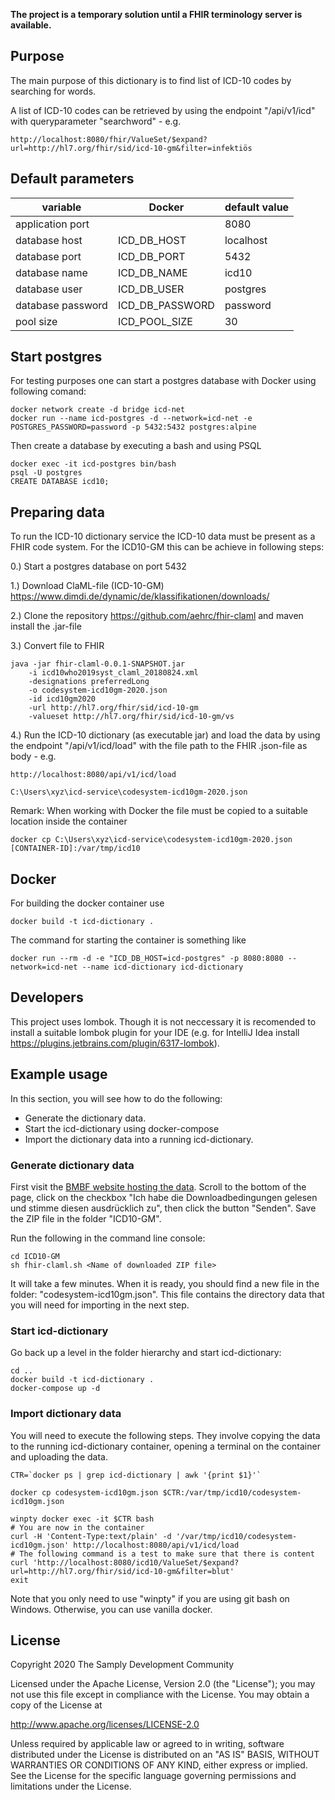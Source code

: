**The project is a temporary solution until a FHIR terminology server is available.**

## Purpose
The main purpose of this dictionary is to find list of ICD-10 codes by searching for words.

A list of ICD-10 codes can be retrieved by using the endpoint "/api/v1/icd" with queryparameter "searchword" - e.g.
```
http://localhost:8080/fhir/ValueSet/$expand?url=http://hl7.org/fhir/sid/icd-10-gm&filter=infektiös
```

## Default parameters

| variable                  | Docker                    | default value            |
|---------------------------|---------------------------|--------------------------|
| application port          |                           | 8080                     |
| database host             | ICD_DB_HOST               | localhost                |
| database port             | ICD_DB_PORT               | 5432                     |
| database name             | ICD_DB_NAME               | icd10                    |
| database user             | ICD_DB_USER               | postgres                 |
| database password         | ICD_DB_PASSWORD           | password                 |
| pool size                 | ICD_POOL_SIZE             | 30                       |

## Start postgres

For testing purposes one can start a postgres database with Docker using following comand:
```
docker network create -d bridge icd-net
docker run --name icd-postgres -d --network=icd-net -e POSTGRES_PASSWORD=password -p 5432:5432 postgres:alpine
```
Then create a database by executing a bash and using PSQL
```
docker exec -it icd-postgres bin/bash
psql -U postgres
CREATE DATABASE icd10;
```

## Preparing data

To run the ICD-10 dictionary service the ICD-10 data must be present as a FHIR code system. For the ICD10-GM this can be achieve in following steps:

0.) Start a postgres database on port 5432 

1.) Download ClaML-file (ICD-10-GM)
https://www.dimdi.de/dynamic/de/klassifikationen/downloads/

2.) Clone the repository https://github.com/aehrc/fhir-claml and maven install the .jar-file

3.) Convert file to FHIR
```
java -jar fhir-claml-0.0.1-SNAPSHOT.jar 
    -i icd10who2019syst_claml_20180824.xml 
    -designations preferredLong 
    -o codesystem-icd10gm-2020.json 
    -id icd10gm2020 
    -url http://hl7.org/fhir/sid/icd-10-gm 
    -valueset http://hl7.org/fhir/sid/icd-10-gm/vs
```

4.) Run the ICD-10 dictionary (as executable jar) and load the data by using the endpoint "/api/v1/icd/load" with the file path to the FHIR .json-file as body - e.g.
```
http://localhost:8080/api/v1/icd/load

C:\Users\xyz\icd-service\codesystem-icd10gm-2020.json
```
Remark: When working with Docker the file must be copied to a suitable location inside the container
```
docker cp C:\Users\xyz\icd-service\codesystem-icd10gm-2020.json [CONTAINER-ID]:/var/tmp/icd10
```

## Docker

For building the docker container use
```
docker build -t icd-dictionary .
```
The command for starting the container is something like
```
docker run --rm -d -e "ICD_DB_HOST=icd-postgres" -p 8080:8080 --network=icd-net --name icd-dictionary icd-dictionary
```

## Developers

This project uses lombok. Though it is not neccessary it is recomended to install a suitable lombok plugin for your IDE (e.g. for IntelliJ Idea install https://plugins.jetbrains.com/plugin/6317-lombok).

## Example usage

In this section, you will see how to do the following:

- Generate the dictionary data.
- Start the icd-dictionary using docker-compose
- Import the dictionary data into a running icd-dictionary.

### Generate dictionary data

First visit the [BMBF website hosting the data](https://www.dimdi.de/dynamic/.downloads/klassifikationen/icd-10-gm/version2021/icd10gm2021syst-claml-20201111.zip). Scroll to the bottom of the page, click on the checkbox "Ich habe die Downloadbedingungen gelesen und stimme diesen ausdrücklich zu", then click the button "Senden". Save the ZIP file in the folder "ICD10-GM".

Run the following in the command line console:

```
cd ICD10-GM
sh fhir-claml.sh <Name of downloaded ZIP file>
```
It will take a few minutes. When it is ready, you should find a new file in the folder: "codesystem-icd10gm.json". This file contains the directory data that you will need for importing in the next step.

### Start icd-dictionary

Go back up a level in the folder hierarchy and start icd-dictionary:

```
cd ..
docker build -t icd-dictionary .
docker-compose up -d
```

### Import dictionary data

You will need to execute the following steps. They involve copying the data to the running icd-dictionary container, opening a terminal on the container and uploading the data.

```
CTR=`docker ps | grep icd-dictionary | awk '{print $1}'`

docker cp codesystem-icd10gm.json $CTR:/var/tmp/icd10/codesystem-icd10gm.json

winpty docker exec -it $CTR bash
# You are now in the container
curl -H 'Content-Type:text/plain' -d '/var/tmp/icd10/codesystem-icd10gm.json' http://localhost:8080/api/v1/icd/load
# The following command is a test to make sure that there is content
curl 'http://localhost:8080/icd10/ValueSet/$expand?url=http://hl7.org/fhir/sid/icd-10-gm&filter=blut'
exit

```

Note that you only need to use "winpty" if you are using git bash on Windows. Otherwise, you can use vanilla docker.

## License

Copyright 2020 The Samply Development Community

Licensed under the Apache License, Version 2.0 (the "License"); you may not use this file except in compliance with the License. You may obtain a copy of the License at

http://www.apache.org/licenses/LICENSE-2.0

Unless required by applicable law or agreed to in writing, software distributed under the License is distributed on an "AS IS" BASIS, WITHOUT WARRANTIES OR CONDITIONS OF ANY KIND, either express or implied. See the License for the specific language governing permissions and limitations under the License.
